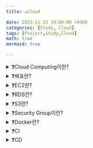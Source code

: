 ```yaml
---
title: ☁️Cloud

date: 2023-11-23 19:00:00 +0900
categories: [Study, Cloud]
tags: [Project,Study,Cloud]
math: true
mermaid: true

---
```

<details>
<summary>❓Cloud Computing이란?</summary>
<div markdown="1">
![image](https://github.com/ararp1006/Algorithm/assets/130068083/86874f71-f64a-42ad-927e-f1fafd8e92a5)

**클라우드 컴퓨팅은** 

인터넷을 통해 서버, 저장소, 데이터베이스, 네트워킹, 소프트웨어, 분석 및 인텔리전스를 포함한

컴퓨팅 서비스를 제공하는 것을 말합니다. 

이를 통해 더 빠른 혁신, 유연한 자원, 규모의 경제를 제공합니다. 

클라우드 컴퓨팅은 일반적으로 인프라스트럭처 서비스(IaaS), 플랫폼 서비스(PaaS), 소프트웨어 서비스(SaaS)와 같은 다양한 모델로 제공됩니다.
클라우드 제공자로부터 얼마만큼의 서비스를 제공받느냐에 따라서, 서비스의 형태가 구분됩니다.
</div>
</details>


<details>
<summary>❓배포란?</summary>
<div markdown="1">

**배포란**  개발한 서비스를 사용자들이 이용 가능하게 하는 일련의 과정입니다.

![image](https://github.com/ararp1006/Algorithm/assets/130068083/15ca035a-f582-48e6-9c8a-fff86cf9dbc7)

**Development 단계**는 각자의 컴퓨터에서 코드를 작성하고 테스트하는 과정입니다.
개발 단계이기 때문에 실제 데이터를 이용하지 않고 더미 데이터를 이용해서 테스트합니다.

**Integration 단계**는 각자의 컴퓨터에서 작성한 코드를 합치는 과정입니다.
내가 작성한 코드가 다른 코드를 침범해서 오류를 일으키지 않는지, 

코드 간에 conflict가 있지는 않은지 확인하는 과정을 거칩니다.

**Staging 단계**에서는 실제 출시 단계인 Production 단계와 가장 유사한 환경에서 테스트를 진행합니다.
실제 데이터를 복사해서 문제가 있지 않은지 등 다양한 환경에서 테스트를 진행합니다.
또한 서비스와 관련된 부서 혹은 인원의 확인 과정을 거칩니다. 

예를 들면 작성된 코드가 마케팅팀 혹은 디자인팀이 예상했던 결과인지 확인을 거치는 과정입니다.

**Production 단계**는 개발된 서비스를 출시하는 단계입니다.
사용자가 접속할 수 있는 Production 환경에서 코드를 구동하고 서비스를 제공합니다.
실제 데이터를 가지고 서비스가 운영되기 때문에 문제가 생기면 안 되는 단계입니다.

![image](https://github.com/ararp1006/Algorithm/assets/130068083/964fb9cf-968f-48ad-98c4-003048e6cbce)

**Development 환경**과 **Production 환경**은 서로 다를 수가 있습니다.

개발부터 배포까지 모든 것을 통제할 수 있는 상황이라면,  

똑같이 Production 환경을 구성할 수 있습니다.

그러나, 여러 명이 함께 작업하는 프로젝트라면 

jdk 버전도 제각각일 수 있고, 인증 정보나 데이터베이스 등에 접근하기 위해 사용하는 엔드포인트도 제각각일 겁니다.

**배포에서는, 환경의 차이를 이해하고 환경 설정을 코드와 분리하는 것이 중요합니다**

작성한 코드가 다른 환경에서 정상 작동할 수 있게 하려면, 

설정을 **환경 변수**(environment variable; envvars나 env라고도 불림)에 저장해야 합니다.

환경 변수는 코드 변경 없이 배포 때마다 쉽게 변경할 수 있습니다.
설정 파일과 달리, 잘못해서 코드 저장소에 올라갈 가능성도 낮습니다.

애플리케이션의 모든 설정이 정상적으로 코드 바깥으로 분리되어 있는지 확인할 수 있는 간단한 방법은 

어떠한 인증정보도 유출시키지 않고 코드가 지금 당장 오픈 소스가 될 수 있는지 확인하는 것입니다.
코드 상의 모든 곳에 절대 경로가 아닌 **상대 경로**를 사용해야 하며, 

`.properties` 등을 이용해 **환경 변수를 설정**해야합니다.

그 외에도 docker와 같은 가상화 도구는 환경 자체를 메타데이터로 담아서 

아예 모든 개발 환경을 통일시킵니다.

**Docker와 같은 개발 환경 자체를 통일시키는 솔루션**을 사용합니다.

</div>
</details>


<details>
<summary>❓EC2란?</summary>
<div markdown="1">

![image](https://github.com/ararp1006/Algorithm/assets/130068083/6b723b30-3bc6-4be8-8699-5eadccf5606d)

**EC2란** Elastic Compute Cloud의 약자로서

아마존 웹 서비스에서 제공하는 클라우드 컴퓨팅 서비스입니다.

클라우드 컴퓨팅은 인터넷(클라우드)을 통해

서버, 스토리지, 데이터베이스 등의 컴퓨팅 서비스를 제공하는 서비스입니다.
아마존에서 가상의 컴퓨터를 한 대 빌리는 것과 같습니다

EC2 서비스도 **사용한 만큼** 비용을 지불하기 때문에 '탄력적인'이라는 의미의 

Elastic이라는 단어를 사용합니다.
Elastic은 비용적인 부분뿐만이 아니라 필요에 따라 성능, 용량을 자유롭게 조절할 수 있습니다.

### EC2의 장점

첫 번째는 **구성하는 데 필요한 시간이 짧다는 것**입니다.

만약 PC를 구매한다면 구매해서 배송받기까지의 시간이 필요하지만

EC2 서비스는 몇 번의 클릭만으로 PC를 구성할 수 있습니다.

![image](https://github.com/ararp1006/Algorithm/assets/130068083/c6741eb8-3351-4900-ae5a-c15ee9ff85b0)

**AMI**를 통해서 필요한 용도에 따라 **다양한 운영체제에 대한 선택이 가능**하다는 것입니다.

EC2에서는 AMI라는 다양한 템플릿을 제공하고 있어서 

<details>
<summary>AMI란?</summary>
<div markdown="1">
![image](https://github.com/ararp1006/Algorithm/assets/130068083/9fb81129-33a4-44b6-92dd-57225ae5e195)

**AMI**는 **소프트웨어 구성이 기재된 템플릿**입니다.

이미지 종류로는 단순히 운영체제(윈도우, 우분투 리눅스 등)만 깔려있는 템플릿을 선택할 수도 있고, 아예 특정 런타임이 설치되어 있는 템플릿이 제공되는 경우도 있습니다. (우분투 + node.js, 윈도우 + JVM 등)

</div>
</details>

필요에 따라 손쉽게 운영체제를 선택하고 구성할 수 있습니다.
운영체제뿐만이 아니라 CPU와 RAM, 용량까지도 손쉽게 구성할 수 있습니다.
### **인스턴스**란?

![image](https://github.com/ararp1006/Algorithm/assets/130068083/ead176fd-7756-43a0-af43-16ac5f84ddf2)

EC2는 **컴퓨터를 한 대 빌리는 것**이므로 컴퓨터로 할 수 있는 모든 일을 할 수 있습니다.

아마존이 전 세계에 만들어 놓은 데이터 센터(인프라)에 만들어져 있기 때문에
컴퓨터를 조작하기 위해 네트워크(인터넷)를 통해서 컴퓨터를 제어해야 한다는 차이점이 있을 뿐 일반적인 컴퓨터와 다른 점은 없습니다.

아마존 EC2를 통해서 할 수 있는 가장 기본적인 일은
웹서버를 설치하고 웹 서버를 통해서 사용자가 웹 브라우저를 통해 요청하는 서비스를 제공하는 것입니다.

**인스턴스**는 **1대의 컴퓨터를 의미하는 단위**이고 AWS에서 **컴퓨터를 빌리는 것을 인스턴스를 생성**한다고 합니다.

![image](https://github.com/ararp1006/Algorithm/assets/130068083/c315f46d-e159-4745-b715-23470564b407)

**Instance**는 선택한 AMI를 토대로 구성됩니다.

AWS에는 상당히 많은 양의 AMI 세팅이 준비되어 있기 때문에 손쉽게 인스턴스의 운영체제를 구성할 수 있습니다.

세팅되어 있는 AMI 이외에도 필요에 따라 직접 AMI를 구성할 수도 있습니다.

![image](https://github.com/ararp1006/Algorithm/assets/130068083/920a1042-b887-4dd2-af66-8bcf0041d3bf)

AWS **EC2 인스턴스를 생성한다는 것**은 **AMI를 토대로 운영체제, CPU, RAM 혹은 런타임 등이 구성된 컴퓨터를 빌리는 것**입니다.


</div>
</details>

<details>
<summary>❓RDS란?</summary>
<div markdown="1">

![image](https://github.com/ararp1006/Algorithm/assets/130068083/2d0f6082-82ab-4ae6-9e3f-8d2a0a46fab0)

**RDS**는 Relational Database Service의 약자로

AWS에서 제공하는 **관계형 데이터베이스 서비스**입니다. 

![image](https://github.com/ararp1006/Algorithm/assets/130068083/7ad57f80-d088-4b8f-be6e-9986d586ab24)

EC2 인스턴스에 **데이터베이스를 설치**하여 데이터를 관리하는 것은
자동으로 관리를 담당하는 부분이 매우 적기 때문에, 

사용자가 일일이 시간을 투자하여 데이터베이스 엔진의 설치와 버전 관리, 데이터 백업을 해야 합니다.

게다가 가용성과 내구성이 확보되지 않기 때문에 데이터베이스에 저장된 데이터가 유실되거나 

정상적으로 사용하지 못할 확률이 커지며, 

후에 필요에 따라 데이터베이스의 규모를 확장하기 어렵습니다.

![image](https://github.com/ararp1006/Algorithm/assets/130068083/2f638faa-fd14-406b-9eb8-8877f92b9332)

**RDS**를 이용하면 데이터베이스 유지 보수와 관련된 일들을 RDS에서 전적으로 자동 관리합니다. 

사용자가 해야 할 일은 초기 설정을 제외하고

데이터베이스에 저장된 데이터를 관리하는 일 밖에 없기에 큰 편의성을 느낄 수 있습니다.

![image](https://github.com/ararp1006/Algorithm/assets/130068083/2879abf2-dbec-483f-af7f-7b5c48b089de)

RDS 이용 시 얻을 수 있는 **장점**은 **다양한 데이터베이스 엔진 선택지를 제공**합니다.
데이터베이스 엔진마다 제공하는 기능이 조금씩 다르기에 필요와 목적에 맞게

데이터베이스 엔진을 선택하여 효율성을 높일 수 있습니다.

</div>
</details>

<details>
<summary>❓S3란?</summary>
<div markdown="1">

![image](https://github.com/ararp1006/Algorithm/assets/130068083/2a8b6a41-3e04-42e5-bec9-f9c6b93ec8d6)

**S3**는 Simple Storage Service의 약자로 **AWS에서 제공하는 클라우드 스토리지 서비스**입니다.

### S3의 장점

![image](https://github.com/ararp1006/Algorithm/assets/130068083/3b27704a-e605-476a-b778-950b7e0a4dd4)

**확장성**이 높으면 많은 시간과 수고를 들이지 않고 스토리지 규모를 확장/축소할 수 있습니다.

또한 S3에서는 스토리지의 용량을 무한히 확장할 수 있습니다. 

그리고 사용한 만큼만 비용을 지불하면 되기 때문에 비용적인 측면에서 매우 효율적입니다.

![image](https://github.com/ararp1006/Algorithm/assets/130068083/9daec4c2-44fa-4dee-9ea1-543edeeb21c8)

스토리지의 **내구성이 높으면 저장된 파일을 유실할 가능성이 적어집니다.**

![image](https://github.com/ararp1006/Algorithm/assets/130068083/952f8f6e-15f0-4c17-816c-456245bc03ae)

**가용성이 높으면** 스토리지에 저장된 파일들을 **정상적으로 사용할 수 있는 시간이 길어집니다.** 

S3는 연간 99.99%의 스토리지 가용성을 보장하도록 설계가 되어 있습니다.

이는 다른 말로 1년 동안 S3에 파일을 저장했을 시, 

8.76 시간 동안만 스토리지를 이용하는 데 있어서 장애가 발생한다는 뜻입니다.

![image](https://github.com/ararp1006/Algorithm/assets/130068083/2876db59-2ca1-4220-bca1-e04374cd2865)

**S3**는 다양한 스토리지 클래스를 제공합니다. 

저장소를 어떤 목적으로 활용할지에 따라 효율적으로 선택할 수 있는 스토리지 클래스가 달라집니다.
S3 사용자들이 대표적으로 많이 선택하는 스토리지 클래스는 두 가지가 있습니다.

**Standard 클래스**와 **Glacier 클래스**입니다.

**Standard 클래스**는 범용적인 목적으로 사용하기 좋습니다. 

데이터에 빠른 속도로 접근할 수 있고, 데이터 액세스 요청에 대한 처리 속도가 빠릅니다.

대신 데이터를 오래 보관하는 목적으로는 효율적인 선택지가 아닙니다. 

보관 비용이 높게 발생하기 때문입니다.

![image](https://github.com/ararp1006/Algorithm/assets/130068083/d7baccad-1f95-46ba-aa78-d9d209cebad6)

장기적인 보관 목적으로 스토리지를 사용하실 때는 **Glacier**를 사용하는 것이 효율적입니다.
비록 저장된 데이터에 액세스하는 속도는 느리지만,

데이터를 보관하는 비용이 매우 저렴하다는 장점이 있습니다.

이 외에도 Standard-IA, One Zone-IA, S3 Glacier Deep Archive 등등 여러 가지 스토리지 클래스가 존재하여 사용자의 이용 목적에 따라 다양한 스토리지 클래스를 사용할 수 있습니다

![image](https://github.com/ararp1006/Algorithm/assets/130068083/a05079b3-b5d9-4957-b24c-518169ff91cf)

S3 사용 시 얻는 이점 중 하나로, 정적 웹 사이트 호스팅이 가능합니다. 

<details>
<summary>웹사이트 호스팅이란?</summary>
<div markdown="1">

정적 파일은 서버의 개입 없이 생성된 파일을 뜻합니다. 

반대로 클라이언트가 서버에 요청을 보내면, 

서버가 요청에 맞추어 그 자리에서 생성한 파일을 '동적' 파일이라고 부릅니다.

**웹 호스팅(Web Hosting)이란?**

웹 호스팅이란 **서버의 한 공간을 임대해 주는 서비스**를 뜻합니다.

웹 호스팅 업체들을 통해 개인 또는 단체가 웹 호스팅 업체가 제공하는 서버의 한 공간을 빌려서 원하는 서비스를 배포할 수 있습니다.

</div>
</details>

S3에서는 버킷이 사용자들이 정적 웹 사이트를 배포할 수 있는 공간을 제공합니다.

버킷이라는 저장 공간에 정적 파일을 업로드하고 

버킷을 정적 웹 사이트 호스팅 용도로 구성하면 정적 웹 사이트를 배포할 수 있습니다.

<details>
<summary>버킷&객체란?</summary>
<div markdown="1">

![image](https://github.com/ararp1006/Algorithm/assets/130068083/19eeb251-a03a-4968-b589-79f8e3605957)

**버킷이란** S3에 저장되는 파일들이 담기는 바구니입니다. 

파일을 저장하는 **최상위 디렉터리**라고도 설명할 수 있습니다.

S3에서 저장되는 **모든 파일은 버킷 안에 저장**되어야 하고, 

버킷에는 **무한한 양의 파일을 저장할 수** 있습니다. 

그리고 각각의 버킷은 이름을 가지고 있는데, 

버킷의 이름은 **버킷이 속해 있는 리전(버킷이 생성된 지역)에서 유일**해야 합니다.

또한 버킷 정책을 생성하여 해당 버킷에 대한 다른 유저의 접근 권한을 수정할 수 있습니다.

![image](https://github.com/ararp1006/Algorithm/assets/130068083/5c9fb78e-957a-45dd-834a-cfe56dc70283)

S3에서 **버킷에 담기는 파일을 객체**라고 부릅니다.

S3에서 저장소에 데이터를 저장할 때 **키-값 페어 형식**으로 데이터를 저장합니다.

S3에 저장되는 **객체는 파일과 메타데이터로 구성**됩니다. 

파일은 키-값 페어 형식으로 데이터를 저장되고, 파일의 값에는 실제 데이터를 저장합니다. 

S3 객체의 값으로써 저장될 수 있는 데이터의 최대 크기는 5TB입니다.

파일의 **키는 각각의 객체를 고유하게 만들어주는 식별자 역할**을 합니다. 

파일의 키를 이용하여 원하는 객체를 검색할 수 있습니다.

**메타데이터**는 객체의 생성일, 크기, 유형과 같은 **객체에 대한 정보가 담긴 데이터**입니다. 

모든 **객체는 고유한 URL 주소를** 가지고 있습니다.
URL 주소는 http://[버킷의 이름].S3.amazonaws.com/[객체의 키]의 형태를 띠고, 

URL 주소를 통해서도 원하는 데이터에 접근할 수 있습니다.


</div>
</details>

</div>
</details>

<details>
<summary>❓Security Group이란?</summary>
<div markdown="1">

![image](https://github.com/ararp1006/Algorithm/assets/130068083/a05914ef-6777-4228-8213-21a07fa8e050)

**보안그룹이란** 인스턴스로 들어가고 인스턴스에서 나가는 트래픽에 대한 가상 방화벽입니다.

인스턴스로 들어가는 트래픽은 **인바운드**

인스턴스에서 나가는 트래픽을 **아웃바운드**라고 합니다.

![image](https://github.com/ararp1006/Algorithm/assets/130068083/b7f992c4-8fd2-4440-b351-16796e21698c)

**인바운드규칙**은 **EC2 인스턴스로 들어오는 트래픽에 대한 규칙**입니다.

인바운드 규칙에 허용되지 않은 규칙은 **인스턴스로 접근하지 못하도록 필터링** 됩니다.

EC2 인스턴스를 생성하면 기본적으로 SSH 접속을 위한 SSH 규칙만 생성되어 있습니다.

![image](https://github.com/ararp1006/Algorithm/assets/130068083/94e0882f-7a97-4dab-8592-3749a361e040)

**아웃바운드 규칙**은 **EC2 인스턴스에서 나가는 트래픽에 대한 규칙**입니다.

EC2 인스턴스를 생성하면 기본적으로 나가는 모든 트래픽을 허용합니다.

![image](https://github.com/ararp1006/Algorithm/assets/130068083/d2bd098d-d514-460f-bd2b-56c49ff3c8c6)


</div>
</details>

<details>
<summary>❓Docker란?</summary>
<div markdown="1">

[📃도커 공식 문서](https://docs.docker.com/reference/)

![image](https://github.com/ararp1006/Algorithm/assets/130068083/7125f447-df3f-4c43-80a3-2d5ea9d51408)

### **도커란?**

개발 시 application을 쉽고 빠르게 구축, 공유 및 실행할 수 있는 소프트웨어입니다. 

만약 프로젝트 시작 시, 환경설정부터 기본 세팅을 해야 합니다.

하지만 도커를 사용하면 프로젝트마다 반복되는 세팅을 할 필요가 없습니다.

Docker만 설치되어 있다면, OS와 CPU에 상관없이 컨테이너를 사용 가능합니다.

즉, Spring, Nodejs, Django, Nextjs 등등에 관련 없이 컨테이너에만 넣으면 

모두 동일하게 실행이 가능합니다. 

이때 주의해야 할 점은 컨테이너를 삭제하면 내부의 데이터가 모두 삭제되기 때문에 

주요한 데이터는 외부 스토리지에 저장이 필요합니다.

- **도커 컨테이너란?**
    
    도커 이미지를 바탕으로 생성된 가볍고 독립적인 실행 단위입니다. 
    
    도커 컨테이너는 호스트 OS와 다른 컨테이너와 격리되어 있으며, 
    
    필요에 따라 자원을 할당받아 실행됩니다. 
    
    이렇게 생성된 도커 컨테이너는 마치 가상머신처럼 동작하지만, 
    
    오버헤드가 적기 때문에 가볍고 빠르게 실행됩니다.
    
    [컨테이너와 가상머신](https://www.notion.so/57bc80bbc82b4027bb89419f91ccc5b0?pvs=21)
    
    **도커 컨테이너의 특징**
    
    1. **가볍고 효율적:** 가상 머신과 비교하여 컨테이너는 호스트 운영 체제의 커널을 공유하여 가볍고 효율적으로 동작합니다.
    2. **이식성:** 도커 컨테이너는 어디에서나 실행될 수 있습니다. 호스트 환경의 구성과 관계없이 일관된 동작을 제공합니다.
    3. **확장성:** 도커는 여러 개의 컨테이너를 클러스터로 관리할 수 있으며, 필요에 따라 컨테이너의 수를 동적으로 조정할 수 있습니다.
    4. **빠른 배포:** 이미지를 통해 응용 프로그램 및 환경을 패키징하고 빠르게 배포할 수 있습니다. 이를 통해 개발과 운영 사이의 간극을 줄일 수 있습니다.
    
    **도커 컨테이너의 구성**
    
    1. **이미지(Image):** 실행할 애플리케이션, 도구, 라이브러리 등을 포함하는 읽기 전용 템플릿입니다.
    2. **컨테이너(Container):** 이미지를 기반으로 생성된 실행 가능한 인스턴스로, 격리된 환경에서 애플리케이션을 실행합니다.
    3. **레지스트리(Registry):** 도커 이미지를 저장하고 관리하는 곳으로, 도커 허브(Docker Hub)와 같은 공개 레지스트리나 사설 레지스트리를 사용할 수 있습니다.
- **도커 저장소란?**
    
    도커 저장소는 도커 이미지를 저장하고, 관리하며, 공유할 수 있는 곳입니다. 
    
    **도커 저장소의 종류**
    
    - Docker Hub
        - Docker Hub는 도커에서 제공하는 공식 저장소입니다. 무료로 사용할 수 있고, 개인적으로 사용하는 것뿐만 아니라 공개적으로 이미지를 공유할 수 있습니다. Docker Hub는 이미지를 검색하고 다운로드할 수 있는 검색 엔진도 제공합니다.
    - Private Registry
        - Private Registry는 비공개 저장소로서, 회사나 조직 내에서 도커 이미지를 공유할 목적으로 구축합니다. 회사나 조직 내부에서만 접근이 가능하며, 보안성이 높습니다.
    - Public Registry
        - Public Registry는 공개 저장소로서, 누구나 이미지를 등록하고 공유할 수 있습니다. Public Registry에서는 누구나 이미지를 검색하고 다운로드할 수 있습니다.
- **도커이미지란?**
    
    도커 이미지(Docker Image)는 도커 컨테이너를 생성하기 위한 템플릿입니다. 
    
    도커 이미지는 애플리케이션을 실행하는 데 필요한 모든 환경과 라이브러리, 소스 코드 등을 포함하고 있으며, 이를 기반으로 도커 컨테이너가 생성됩니다.
    
     도커 이미지는 불변하며, 한 번 생성되면 수정할 수 없습니다.
    
</div>
</details>

<details>
<summary>❓CI</summary>
<div markdown="1">

개발자들이 새로운 코드를 작성하고 이전 코드와 함께

**자동으로 빌드하고 테스트를 수행하는 프로세스**로 매우 중요한 개발 방법론 중 하나입니다

1. **코드 품질 향상**: CI는 코드를 자동으로 빌드하고 테스트하므로 개발자들은 실수를 줄일 수 있습니다. 이는 코드 품질 향상에 큰 도움이 됩니다.
2. **더 빠른 피드백**: CI는 새로운 코드를 작성하고 이전 코드와 함께 자동으로 빌드하고 테스트하므로, 문제가 발생하면 빠르게 발견할 수 있습니다. 이는 더 빠른 피드백을 받을 수 있게 해줍니다.
3. **더 높은 효율성**: CI는 빌드 및 테스트를 자동화하므로, 개발자들은 수동으로 작업하는 시간을 절약하고 더 많은 시간을 실제 개발에 할애할 수 있습니다.


<details>
<summary>지속적 통합 (CI : Continuous Integration) 도구</summary>
<div markdown="1">

## ****Jenkins [🔗 공식 사이트](https://www.jenkins.io/)**

![image](https://github.com/ararp1006/Algorithm/assets/130068083/ab340245-a47c-4b4b-a370-13fead1adfd2)

**Jenkins**는 

소프트웨어 구축, 테스트, 제공 또는 배포와 관련된 모든 종류의 작업을 자동화하는 데 

사용할 수 있는 독립형 오픈 소스 자동화 서버입니다.

Jenkins는 기본 시스템 패키지, Docker를 통해 설치하거나 

JRE(Java Runtime Environment)가 설치된 시스템에서 독립 실행형으로 실행할 수도 있습니다.

### ****GitHub Actions [🔗 공식 사이트](https://github.com/features/actions)**

![image](https://github.com/ararp1006/Algorithm/assets/130068083/714a6b76-cfa9-4a37-93c9-4f7ef4f1368b)

**GitHub Actions는**

빌드, 테스트 및 배포 파이프라인을 자동화할 수 있는 지속적 통합 및 지속적 배포(CI/CD) 플랫폼

GitHub 저장소를 기반으로 소프트웨어 개발 Workflow를 자동화할 수 있는 툴입니다.

GitHub 마켓 플레이스를 통해 여러 사람이 공유한 Workflow를 찾을 수 있으며, 자신이 직접 만들어 공유할 수도 있습니다.


</div>
</details>


### **Github Actions를 통한 컨테이너 지속적 통합**

![image](https://github.com/ararp1006/Algorithm/assets/130068083/db7fd012-2885-4fea-9fc4-a6ca3d41a61b)

</div>
</details>




<details>
<summary>❓CD</summary>
<div markdown="1">

안녕

</div>
</details>


[^fn-nth-2]: The 2nd footnote source